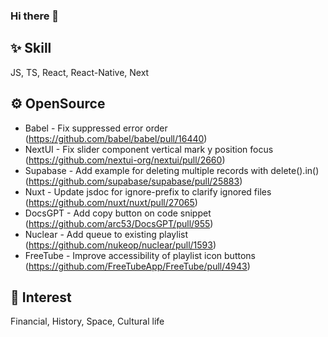 ### Hi there 👋

<!--
**sossost/sossost** is a ✨ _special_ ✨ repository because its `README.md` (this file) appears on your GitHub profile.

Here are some ideas to get you started:

- 🔭 I’m currently working on ...
- 🌱 I’m currently learning ...
- 👯 I’m looking to collaborate on ...
- 🤔 I’m looking for help with ...
- 💬 Ask me about ...
- 📫 How to reach me: ...
- 😄 Pronouns: ...
- ⚡ Fun fact: ...
-->

## ✨ Skill
JS, TS, React, React-Native, Next

## ⚙️ OpenSource
- Babel - Fix suppressed error order (https://github.com/babel/babel/pull/16440)
- NextUI - Fix slider component vertical mark y position focus (https://github.com/nextui-org/nextui/pull/2660)
- Supabase - Add example for deleting multiple records with delete().in() (https://github.com/supabase/supabase/pull/25883)
- Nuxt - Update jsdoc for ignore-prefix to clarify ignored files (https://github.com/nuxt/nuxt/pull/27065)
- DocsGPT - Add copy button on code snippet (https://github.com/arc53/DocsGPT/pull/955)
- Nuclear - Add queue to existing playlist (https://github.com/nukeop/nuclear/pull/1593)
- FreeTube - Improve accessibility of playlist icon buttons (https://github.com/FreeTubeApp/FreeTube/pull/4943)

## 🔭 Interest
Financial, History, Space, Cultural life
